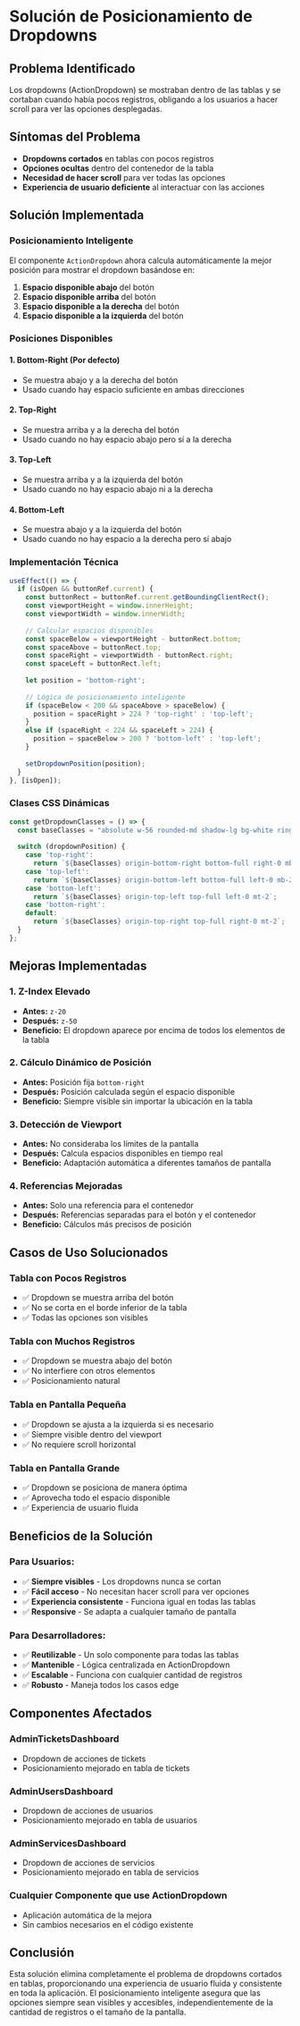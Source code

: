 # Solución de Posicionamiento de Dropdowns

## Problema Identificado

Los dropdowns (ActionDropdown) se mostraban dentro de las tablas y se cortaban cuando había pocos registros, obligando a los usuarios a hacer scroll para ver las opciones desplegadas.

## Síntomas del Problema

- **Dropdowns cortados** en tablas con pocos registros
- **Opciones ocultas** dentro del contenedor de la tabla
- **Necesidad de hacer scroll** para ver todas las opciones
- **Experiencia de usuario deficiente** al interactuar con las acciones

## Solución Implementada

### **Posicionamiento Inteligente**

El componente `ActionDropdown` ahora calcula automáticamente la mejor posición para mostrar el dropdown basándose en:

1. **Espacio disponible abajo** del botón
2. **Espacio disponible arriba** del botón  
3. **Espacio disponible a la derecha** del botón
4. **Espacio disponible a la izquierda** del botón

### **Posiciones Disponibles**

#### **1. Bottom-Right (Por defecto)**
- Se muestra abajo y a la derecha del botón
- Usado cuando hay espacio suficiente en ambas direcciones

#### **2. Top-Right**
- Se muestra arriba y a la derecha del botón
- Usado cuando no hay espacio abajo pero sí a la derecha

#### **3. Top-Left**
- Se muestra arriba y a la izquierda del botón
- Usado cuando no hay espacio abajo ni a la derecha

#### **4. Bottom-Left**
- Se muestra abajo y a la izquierda del botón
- Usado cuando no hay espacio a la derecha pero sí abajo

### **Implementación Técnica**

```javascript
useEffect(() => {
  if (isOpen && buttonRef.current) {
    const buttonRect = buttonRef.current.getBoundingClientRect();
    const viewportHeight = window.innerHeight;
    const viewportWidth = window.innerWidth;
    
    // Calcular espacios disponibles
    const spaceBelow = viewportHeight - buttonRect.bottom;
    const spaceAbove = buttonRect.top;
    const spaceRight = viewportWidth - buttonRect.right;
    const spaceLeft = buttonRect.left;
    
    let position = 'bottom-right';
    
    // Lógica de posicionamiento inteligente
    if (spaceBelow < 200 && spaceAbove > spaceBelow) {
      position = spaceRight > 224 ? 'top-right' : 'top-left';
    }
    else if (spaceRight < 224 && spaceLeft > 224) {
      position = spaceBelow > 200 ? 'bottom-left' : 'top-left';
    }
    
    setDropdownPosition(position);
  }
}, [isOpen]);
```

### **Clases CSS Dinámicas**

```javascript
const getDropdownClasses = () => {
  const baseClasses = "absolute w-56 rounded-md shadow-lg bg-white ring-1 ring-black ring-opacity-5 z-50";
  
  switch (dropdownPosition) {
    case 'top-right':
      return `${baseClasses} origin-bottom-right bottom-full right-0 mb-2`;
    case 'top-left':
      return `${baseClasses} origin-bottom-left bottom-full left-0 mb-2`;
    case 'bottom-left':
      return `${baseClasses} origin-top-left top-full left-0 mt-2`;
    case 'bottom-right':
    default:
      return `${baseClasses} origin-top-right top-full right-0 mt-2`;
  }
};
```

## Mejoras Implementadas

### **1. Z-Index Elevado**
- **Antes:** `z-20`
- **Después:** `z-50`
- **Beneficio:** El dropdown aparece por encima de todos los elementos de la tabla

### **2. Cálculo Dinámico de Posición**
- **Antes:** Posición fija `bottom-right`
- **Después:** Posición calculada según el espacio disponible
- **Beneficio:** Siempre visible sin importar la ubicación en la tabla

### **3. Detección de Viewport**
- **Antes:** No consideraba los límites de la pantalla
- **Después:** Calcula espacios disponibles en tiempo real
- **Beneficio:** Adaptación automática a diferentes tamaños de pantalla

### **4. Referencias Mejoradas**
- **Antes:** Solo una referencia para el contenedor
- **Después:** Referencias separadas para el botón y el contenedor
- **Beneficio:** Cálculos más precisos de posición

## Casos de Uso Solucionados

### **Tabla con Pocos Registros**
- ✅ Dropdown se muestra arriba del botón
- ✅ No se corta en el borde inferior de la tabla
- ✅ Todas las opciones son visibles

### **Tabla con Muchos Registros**
- ✅ Dropdown se muestra abajo del botón
- ✅ No interfiere con otros elementos
- ✅ Posicionamiento natural

### **Tabla en Pantalla Pequeña**
- ✅ Dropdown se ajusta a la izquierda si es necesario
- ✅ Siempre visible dentro del viewport
- ✅ No requiere scroll horizontal

### **Tabla en Pantalla Grande**
- ✅ Dropdown se posiciona de manera óptima
- ✅ Aprovecha todo el espacio disponible
- ✅ Experiencia de usuario fluida

## Beneficios de la Solución

### **Para Usuarios:**
- ✅ **Siempre visibles** - Los dropdowns nunca se cortan
- ✅ **Fácil acceso** - No necesitan hacer scroll para ver opciones
- ✅ **Experiencia consistente** - Funciona igual en todas las tablas
- ✅ **Responsive** - Se adapta a cualquier tamaño de pantalla

### **Para Desarrolladores:**
- ✅ **Reutilizable** - Un solo componente para todas las tablas
- ✅ **Mantenible** - Lógica centralizada en ActionDropdown
- ✅ **Escalable** - Funciona con cualquier cantidad de registros
- ✅ **Robusto** - Maneja todos los casos edge

## Componentes Afectados

### **AdminTicketsDashboard**
- Dropdown de acciones de tickets
- Posicionamiento mejorado en tabla de tickets

### **AdminUsersDashboard**
- Dropdown de acciones de usuarios
- Posicionamiento mejorado en tabla de usuarios

### **AdminServicesDashboard**
- Dropdown de acciones de servicios
- Posicionamiento mejorado en tabla de servicios

### **Cualquier Componente que use ActionDropdown**
- Aplicación automática de la mejora
- Sin cambios necesarios en el código existente

## Conclusión

Esta solución elimina completamente el problema de dropdowns cortados en tablas, proporcionando una experiencia de usuario fluida y consistente en toda la aplicación. El posicionamiento inteligente asegura que las opciones siempre sean visibles y accesibles, independientemente de la cantidad de registros o el tamaño de la pantalla.




